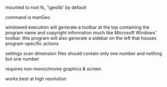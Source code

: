 mounted to root fs, '\geolib' by default

command is manGeo

windowed execution will generate a toolbar
    at the top containing the program name
    and copyright information much like
    Microsoft Windows' toolbar. this program
    will also generate a sidebar on the left
    that houses program-specific actions

settings scan dimension files should contain only one number and nothing but one number

requires non-monochrome graphics & screen

works best at high resolution

